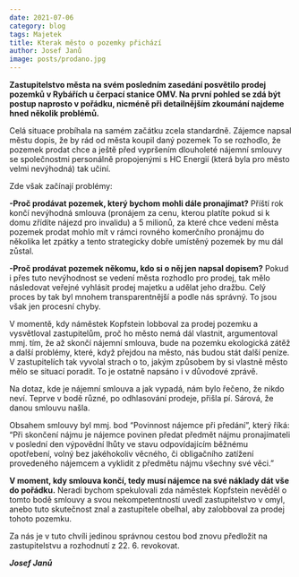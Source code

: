 ```yaml
---
date: 2021-07-06
category: blog
tags: Majetek
title: Kterak město o pozemky přichází
author: Josef Janů
image: posts/prodano.jpg
---
```

**Zastupitelstvo města na svém posledním zasedání posvětilo prodej pozemků v Rybářích u čerpací stanice OMV. Na první pohled se zdá být postup naprosto v pořádku, nicméně při detailnějším zkoumání najdeme hned několik problémů.**

Celá situace probíhala na samém začátku zcela standardně. Zájemce napsal městu dopis, že by rád od města koupil daný pozemek To se rozhodlo, že pozemek prodat chce a ještě před vypršením dlouholeté nájemní smlouvy se společnostmi personálně propojenými s HC Energií (která byla pro město velmi nevýhodná) tak učiní.

Zde však začínají problémy:

**-Proč prodávat pozemek, který bychom mohli dále pronajímat?** Příští rok končí nevýhodná smlouva (pronájem za cenu, kterou platíte pokud si k domu zřídíte nájezd pro invalidu) a 5 milionů, za které chce vedení města pozemek prodat mohlo mít v rámci rovného komerčního pronájmu do několika let zpátky a tento strategicky dobře  umístěný pozemek by mu dál zůstal.

**-Proč prodávat pozemek někomu, kdo si o něj jen napsal dopisem?** Pokud i přes tuto nevýhodnost se vedení města rozhodlo pro prodej, tak mělo následovat veřejné vyhlásit prodej majetku a udělat jeho dražbu. Celý proces by tak byl mnohem transparentnější a podle nás správný.
To jsou však jen procesní chyby.

V momentě, kdy náměstek Kopfstein lobboval za prodej pozemku a vysvětloval zastupitelům, proč ho město nemá dál vlastnit, argumentoval mmj. tím, že až skončí nájemní smlouva, bude na pozemku ekologická zátěž a další problémy, které, když přejdou na město, nás budou stát další peníze. V zastupitelích tak vyvolal strach o to, jakým způsobem by si vlastně město mělo se situací poradit. To je ostatně napsáno i v důvodové zprávě. 

Na dotaz, kde je nájemní smlouva a jak vypadá, nám bylo řečeno, že nikdo neví. Teprve v bodě různé, po odhlasování prodeje, přišla pí. Sárová, že danou smlouvu našla.

Obsahem smlouvy byl mmj. bod “Povinnost nájemce při předání”, který říká:
“Při skončení nájmu je nájemce povinen předat předmět nájmu pronajímateli v poslední den výpovědní lhůty ve stavu odpovídajícím běžnému opotřebení, volný bez jakéhokoliv věcného, či obligačního zatížení provedeného nájemcem a vyklidit z předmětu nájmu všechny své věci.”

**V moment, kdy smlouva končí, tedy musí nájemce  na své náklady dát vše do pořádku.** Neradi bychom spekulovali zda náměstek Kopfstein nevěděl o tomto bodě smlouvy a svou nekompetentností uvedl zastupitelstvo v omyl, anebo tuto skutečnost znal a zastupitele obelhal, aby zalobboval za prodej tohoto pozemku.

Za nás je v tuto chvíli jedinou správnou cestou bod znovu předložit na zastupitelstvu a rozhodnutí z 22. 6. revokovat.

***Josef Janů***

